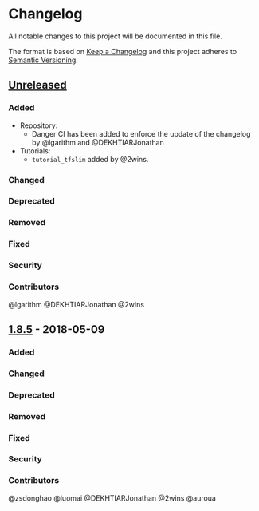 # Changelog
All notable changes to this project will be documented in this file.

The format is based on [Keep a Changelog](https://keepachangelog.com/)
and this project adheres to [Semantic Versioning](https://semver.org/spec/v2.0.0.html).

<!--

============== Guiding Principles ==============

* Changelogs are for humans, not machines.
* There should be an entry for every single version.
* The same types of changes should be grouped.
* Versions and sections should be linkable.
* The latest version comes first.
* The release date of each version is displayed.
* Mention whether you follow Semantic Versioning.

============== Types of changes (keep the order) ==============

* `Added` for new features.
* `Changed` for changes in existing functionality.
* `Deprecated` for soon-to-be removed features.
* `Removed` for now removed features.
* `Fixed` for any bug fixes.
* `Security` in case of vulnerabilities.
* `Contributors` to thank the contributors that worked on this PR.

============== How To Update The Changelog for a New Release ==============

** Always Keep The Unreleased On Top **

To release a new version, please update the changelog as followed:
1. Rename the `Unreleased` Section to the Section Number
2. Recreate an `Unreleased` Section on top
3. Update the links at the very bottom
-->

## [Unreleased]

### Added
- Repository:
  - Danger CI has been added to enforce the update of the changelog by @lgarithm and @DEKHTIARJonathan
- Tutorials:
  - `tutorial_tfslim` added by @2wins.

### Changed

### Deprecated

### Removed

### Fixed

### Security

### Contributors
@lgarithm @DEKHTIARJonathan @2wins


## [1.8.5] - 2018-05-09

### Added

### Changed

### Deprecated

### Removed

### Fixed

### Security

### Contributors
@zsdonghao @luomai @DEKHTIARJonathan @2wins @auroua

[Unreleased]: https://github.com/olivierlacan/keep-a-changelog/compare/1.8.5...master
[1.8.5]: https://github.com/tensorlayer/tensorlayer/compare/1.8.4...1.8.5
